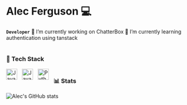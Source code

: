 # Alec Ferguson 💻
**`Developer`**
🔭 I’m currently working on ChatterBox
🌱 I’m currently learning authentication using tanstack
#

### 🧰 Tech Stack
<img align="left" alt="Java" width="30px" style="padding-right:10px;" src="https://cdn.jsdelivr.net/gh/devicons/devicon/icons/java/java-original.svg"/>
<img align="left" alt="JavaScript" width="30px" style="padding-right:10px;" src="https://cdn.jsdelivr.net/gh/devicons/devicon/icons/javascript/javascript-plain.svg" />
<img align="left" alt="Python" width="30px" style="padding-right:10px;" src="https://cdn.jsdelivr.net/gh/devicons/devicon/icons/python/python-plain.svg" />

#

### 📊 Stats
![Alec's GitHub stats](https://github-readme-stats.vercel.app/api?username=alecferguson&show_icons=true&theme=gruvbox)
